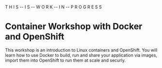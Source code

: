 T H I S -- I S -- W O R K -- I N -- P R O G R E S S 

# Container Workshop with Docker and OpenShift

This workshop is an introduction to Linux containers and OpenShift.  You will learn how to use Docker to build, run and share your application via images, import them into OpenShift to run them at scale and securly.

